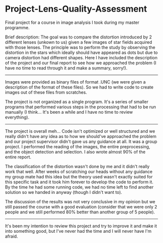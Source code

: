 # Project-Lens-Quality-Assessment

Final project for a course in image analysis I took during my master programme.

Brief description: The goal was to compare the distortion introduced by 2 different lenses (unkown to us) given a few images of star fields acquired with those lenses. The principle was to perform the study by observing the distortion in the stars which ideally should have appeared as dots but due to camera distortion had different shapes.
Here I have included the description of the project and our final report to see how we approached the problem (I have no time to read through it and make a summary, sorry!).

---
Images were provided as binary files of format .UNC (we were given a description of the format of these files). So we had to write code to create images out of these files from scratches.

The project is not organized as a single program. It's a series of smaller programs that performed various steps in the processing that had to be run manually (I think... It's been a while and I have no time to review everything).

---
The project is overall meh... Code isn't optimized or well structured and we really didn't have any idea as to how we should've approached the problem and our project supervisor didn't gave us any guidance at all.
It was a group project. I performed the reading of the images, the entire preprocessing, and the object detection and selection. I also wrote almost 90% of the entire report.

The classification of the distortion wasn't done by me and it didn't really work that well. After weeks of scratching our heads without any guidance my group mate had this idea but the theory used wasn't exactly suited for this specific task and it took him forever to develop the code to perform it. By the time he had some running code, we had no time left to find another solution so we handed in anyway (though I didn't want to).

The discussion of the results was not very conclusive in my opinion but we still passed the course with a good evaluation (consider that we were only 2 people and we still performed 80% better than another group of 5 people).

---

It's been my intention to review this project and try to improve it and make it into something good, but I've never had the time and I will never have I'm afraid.
